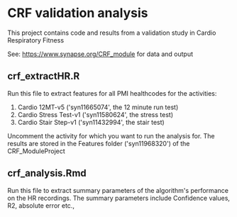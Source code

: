 # CRF validation analysis
This project contains code and results from a validation study in Cardio Respiratory Fitness

See: https://www.synapse.org/CRF_module for data and output

## crf_extractHR.R
Run this file to extract features for all PMI healthcodes for the activities: 

1. Cardio 12MT-v5 ('syn11665074', the 12 minute run test)
2. Cardio Stress Test-v1 ('syn11580624', the stress test)
3. Cardio Stair Step-v1 ('syn11432994', the stair test)

Uncomment the activity for which you want to run the analysis for. 
The results are stored in the Features folder ('syn11968320') of the CRF_ModuleProject 

## crf_analysis.Rmd
Run this file to extract summary parameters of the algorithm's performance on the HR recordings.
The summary parameters include Confidence values, R2, absolute error etc.,
